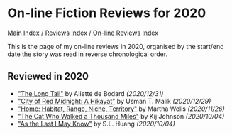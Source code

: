 # On-line Fiction Reviews for 2020

[Main Index](../../../README.md) / [Reviews Index](../../README.md) / [On-line Reviews Index](../README.md)

This is the page of my on-line reviews in 2020, organised by the start/end date the story was read in reverse chronological order.

## Reviewed in 2020
- ["The Long Tail"](20201231-LongTail.md) by Aliette de Bodard *(2020/12/31)*
- ["City of Red Midnight: A Hikayat"](20201229-CityRedMidnight.md) by Usman T. Malik *(2020/12/29)*
- ["Home: Habitat, Range, Niche, Territory"](20201126-HomeHabitatRangeNicheTerritory.md) by Martha Wells *(2020/11/26)*
- ["The Cat Who Walked a Thousand Miles"](20201004-CatWhoWalkedAThousandMiles.md) by Kij Johnson *(2020/10/04)*
- ["As the Last I May Know"](20201004-AsTheLastIMayKnow.md) by S.L. Huang *(2020/10/04)*
